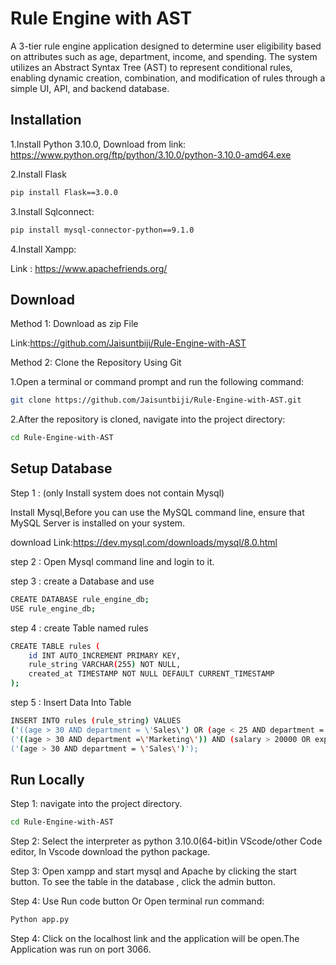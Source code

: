 
# Rule Engine with AST

A 3-tier rule engine application designed to determine user eligibility based on attributes such as age, department, income, and spending. The system utilizes an Abstract Syntax Tree (AST) to represent conditional rules, enabling dynamic creation, combination, and modification of rules through a simple UI, API, and backend database.


## Installation

1.Install Python 3.10.0,
Download from link:
https://www.python.org/ftp/python/3.10.0/python-3.10.0-amd64.exe

2.Install Flask

```bash
pip install Flask==3.0.0
```

3.Install Sqlconnect:

```bash
pip install mysql-connector-python==9.1.0
```
4.Install Xampp:

Link : https://www.apachefriends.org/
    
## Download 

Method 1: Download as zip File

Link:https://github.com/Jaisuntbiji/Rule-Engine-with-AST

Method 2:  Clone the Repository Using Git

1.Open a terminal or command prompt and run the following command:
```bash
git clone https://github.com/Jaisuntbiji/Rule-Engine-with-AST.git
```

2.After the repository is cloned, navigate into the project directory:
```bash
cd Rule-Engine-with-AST
```

## Setup Database

Step 1 : (only Install system does not contain Mysql)

Install Mysql,Before you can use the MySQL command line, ensure that MySQL Server is installed on your system. 

download Link:https://dev.mysql.com/downloads/mysql/8.0.html

step 2 : Open Mysql command line and login to it.

step 3 : create a Database and use 

```bash
CREATE DATABASE rule_engine_db;
USE rule_engine_db;
```
step 4 : create Table named rules

```bash
CREATE TABLE rules (
  	id INT AUTO_INCREMENT PRIMARY KEY,
  	rule_string VARCHAR(255) NOT NULL,
  	created_at TIMESTAMP NOT NULL DEFAULT CURRENT_TIMESTAMP
);
```

step 5 : Insert Data Into Table 

```bash
INSERT INTO rules (rule_string) VALUES 
('((age > 30 AND department = \'Sales\') OR (age < 25 AND department = \'Marketing\')) AND (salary > 50000 OR experience > 5)'),
('((age > 30 AND department =\'Marketing\')) AND (salary > 20000 OR experience > 5)'),
('(age > 30 AND department = \'Sales\')');
```





## Run Locally

Step 1: navigate into the project directory.
```bash
cd Rule-Engine-with-AST
```

Step 2: Select the interpreter as python 3.10.0(64-bit)in VScode/other Code editor, In Vscode download the python package.

Step 3: Open xampp and start mysql and Apache by clicking the start button. To see the table in the database , click the admin button.

Step 4: Use Run code button Or Open terminal run command:
```bash
Python app.py
```
Step 4: Click on the localhost link and the application will be open.The Application was run on port 3066.



